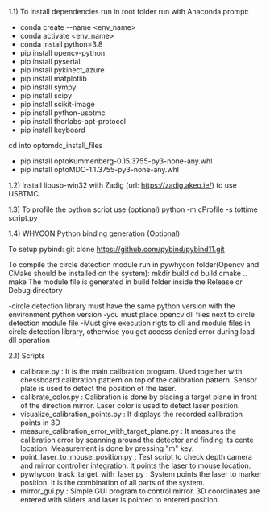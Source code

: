 1.1) To install dependencies run in root folder run with Anaconda prompt:
- conda create --name <env_name> 
- conda activate <env_name>
- conda install python=3.8
- pip install opencv-python
- pip install pyserial
- pip install pykinect_azure
- pip install matplotlib
- pip install sympy
- pip install scipy
- pip install scikit-image
- pip install python-usbtmc
- pip install thorlabs-apt-protocol
- pip install keyboard

cd into optomdc_install_files

- pip install optoKummenberg-0.15.3755-py3-none-any.whl
- pip install optoMDC-1.1.3755-py3-none-any.whl


1.2) Install libusb-win32 with Zadig (url: https://zadig.akeo.ie/) to use USBTMC.


1.3) To profile the python script use (optional)
python -m cProfile -s tottime script.py

1.4) WHYCON Python binding generation (Optional)

  To setup pybind:
    git clone https://github.com/pybind/pybind11.git


  To compile the circle detection module run in pywhycon folder(Opencv and CMake should be installed on the system):
  mkdir build
  cd build
  cmake ..
  make
  The module file is generated in build folder inside the Release or Debug directory

  -circle detection library must have the same python version with the environment python version
  -you must place opencv dll files next to circle detection module file
  -Must give execution rigts to dll and module files in circle detection library, otherwise you get access denied error during load dll operation




2.1) Scripts

- calibrate.py : It is the main calibration program. Used together with chessboard calibration pattern on top of the calibration pattern. Sensor plate is used to detect the position of the laser. 
- calibrate_color.py : Calibration is done by placing a target plane in front of the direction mirror. Laser color is used to detect laser position.
- visualize_calibration_points.py : It displays the recorded calibration points in 3D 
- measure_calibration_error_with_target_plane.py : It measures the calibration error by scanning around the detector and finding its cente location. Measurement is done by pressing "m" key. 
- point_laser_to_mouse_position.py : Test script to check depth camera and mirror controller integration. It points the laser to mouse location.
- pywhycon_track_target_with_laser.py : System points the laser to marker position. It is the combination of all parts of the system.
- mirror_gui.py : Simple GUI program to control mirror. 3D coordinates are entered with sliders and laser is pointed to entered position. 